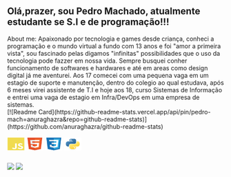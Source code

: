 ## Olá,prazer, sou Pedro Machado, atualmente estudante se S.I e de programação!!!
<div>
About me: Apaixonado por tecnologia e games desde criança, conheci a programação e o mundo virtual a fundo com 13 anos e foi "amor a primeira vista", sou fascinado pelas digamos "infinitas" possibilidades que o uso da tecnologia pode fazzer em nossa vida.
  Sempre busquei conher funcionamento de softwares e hardwares e até em areas como design digital já me aventurei. Aos 17 comecei com uma pequena vaga em um estagio de suporte e manutenção, dentro do colegio ao qual estudava, após 6 meses virei assistente de T.I e hoje aos 18, curso Sistemas de Informação e entrei uma vaga de estagio em Infra/DevOps em uma empresa de sistemas.
</div>

<div>
  [![Readme Card](https://github-readme-stats.vercel.app/api/pin/pedro-mach=anuraghazra&repo=github-readme-stats)](https://github.com/anuraghazra/github-readme-stats)
</div>

<div style="display: inline_block"><br>
  <img align="center" alt="Rafa-Js" height="30" width="40" src="https://raw.githubusercontent.com/devicons/devicon/master/icons/javascript/javascript-plain.svg">
  <img align="center" alt="Rafa-HTML" height="30" width="40" src="https://raw.githubusercontent.com/devicons/devicon/master/icons/html5/html5-original.svg">
  <img align="center" alt="Rafa-CSS" height="30" width="40" src="https://raw.githubusercontent.com/devicons/devicon/master/icons/css3/css3-original.svg">
  <img align="center" alt="Rafa-Python" height="30" width="40" src="https://raw.githubusercontent.com/devicons/devicon/master/icons/python/python-original.svg">
</div>
  
  ##
 
<div> 
  <a href = "mailto:pedro.machado.empresarial@gmail.com"><img src="https://img.shields.io/badge/-Gmail-%23333?style=for-the-badge&logo=gmail&logoColor=white" target="_blank"></a>
  <a href="https://www.linkedin.com/in/pedro-machado-oliveira/" target="_blank"><img src="https://img.shields.io/badge/-LinkedIn-%230077B5?style=for-the-badge&logo=linkedin&logoColor=white" target="_blank"></a> 
</div>
